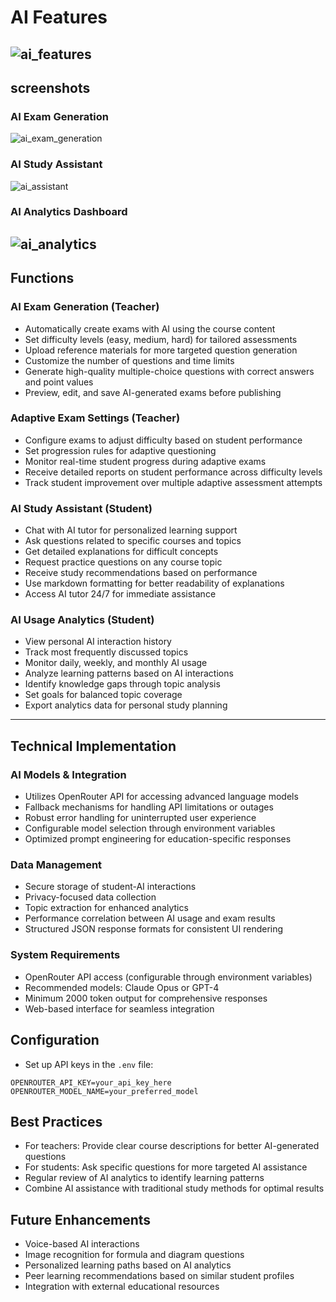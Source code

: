 # AI Features
![ai_features]()
---
## screenshots
### AI Exam Generation
![ai_exam_generation]()
### AI Study Assistant
![ai_assistant]()
### AI Analytics Dashboard
![ai_analytics]()
---
## Functions

### AI Exam Generation (Teacher)
- Automatically create exams with AI using the course content
- Set difficulty levels (easy, medium, hard) for tailored assessments
- Upload reference materials for more targeted question generation
- Customize the number of questions and time limits
- Generate high-quality multiple-choice questions with correct answers and point values
- Preview, edit, and save AI-generated exams before publishing

### Adaptive Exam Settings (Teacher)
- Configure exams to adjust difficulty based on student performance
- Set progression rules for adaptive questioning
- Monitor real-time student progress during adaptive exams
- Receive detailed reports on student performance across difficulty levels
- Track student improvement over multiple adaptive assessment attempts

### AI Study Assistant (Student)
- Chat with AI tutor for personalized learning support
- Ask questions related to specific courses and topics
- Get detailed explanations for difficult concepts
- Request practice questions on any course topic
- Receive study recommendations based on performance
- Use markdown formatting for better readability of explanations
- Access AI tutor 24/7 for immediate assistance

### AI Usage Analytics (Student)
- View personal AI interaction history
- Track most frequently discussed topics
- Monitor daily, weekly, and monthly AI usage
- Analyze learning patterns based on AI interactions
- Identify knowledge gaps through topic analysis
- Set goals for balanced topic coverage
- Export analytics data for personal study planning

---

## Technical Implementation

### AI Models & Integration
- Utilizes OpenRouter API for accessing advanced language models
- Fallback mechanisms for handling API limitations or outages
- Robust error handling for uninterrupted user experience
- Configurable model selection through environment variables
- Optimized prompt engineering for education-specific responses

### Data Management
- Secure storage of student-AI interactions
- Privacy-focused data collection
- Topic extraction for enhanced analytics
- Performance correlation between AI usage and exam results
- Structured JSON response formats for consistent UI rendering

### System Requirements
- OpenRouter API access (configurable through environment variables)
- Recommended models: Claude Opus or GPT-4
- Minimum 2000 token output for comprehensive responses
- Web-based interface for seamless integration

## Configuration
- Set up API keys in the `.env` file:
```
OPENROUTER_API_KEY=your_api_key_here
OPENROUTER_MODEL_NAME=your_preferred_model
```

## Best Practices
- For teachers: Provide clear course descriptions for better AI-generated questions
- For students: Ask specific questions for more targeted AI assistance
- Regular review of AI analytics to identify learning patterns
- Combine AI assistance with traditional study methods for optimal results

## Future Enhancements
- Voice-based AI interactions
- Image recognition for formula and diagram questions
- Personalized learning paths based on AI analytics
- Peer learning recommendations based on similar student profiles
- Integration with external educational resources 